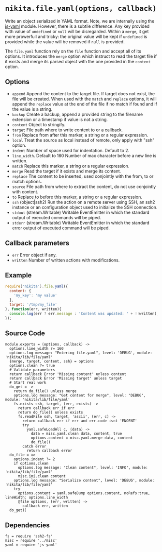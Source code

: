 
# `nikita.file.yaml(options, callback)`

Write an object serialized in YAML format. Note, we are internally using the [js-yaml] module.
However, there is a subtile difference. Any key provided with value of
`undefined` or `null` will be disregarded. Within a `merge`, it get more
prowerfull and tricky: the original value will be kept if `undefined` is
provided while the value will be removed if `null` is provided.

The `file.yaml` function rely on the `file` function and accept all of its
options. It introduces the `merge` option which instruct to read the
target file if it exists and merge its parsed object with the one
provided in the `content` option.

## Options

* `append`
  Append the content to the target file. If target does not exist,
  the file will be created. When used with the `match` and `replace` options,
  it will append the `replace` value at the end of the file if no match if
  found and if the value is a string.
* `backup`
  Create a backup, append a provided string to the filename extension or a
  timestamp if value is not a string.
* `content`
  Object to stringify.
* `target`
  File path where to write content to or a callback.
* `from`
  Replace from after this marker, a string or a regular expression.
* `local`
  Treat the source as local instead of remote, only apply with "ssh"
  option.
* `indent`
  Number of space used for indentation. Default to 2.
* `line_width`. Default to 160
  Number of max character before a new line is written.
* `match`
  Replace this marker, a string or a regular expression.
* `merge`
  Read the target if it exists and merge its content.
* `replace`
  The content to be inserted, used conjointly with the from, to or match
  options.
* `source`
  File path from where to extract the content, do not use conjointly with
  content.
* `to`
  Replace to before this marker, a string or a regular expression.
* `ssh` (object|ssh2)
  Run the action on a remote server using SSH, an ssh2 instance or an
  configuration object used to initialize the SSH connection.
* `stdout` (stream.Writable)
  Writable EventEmitter in which the standard output of executed commands will
  be piped.
* `stderr` (stream.Writable)
  Writable EventEmitter in which the standard error output of executed command
  will be piped.

## Callback parameters

* `err`
  Error object if any.
* `written`
  Number of written actions with modifications.

## Example

```js
require('nikita').file.yaml({
  content: {
    'my_key': 'my value'
  },
  target: '/tmp/my_file'
}, function(err, written){
  console.log(err ? err.message : 'Content was updated: ' + !!written);
});
```

## Source Code

    module.exports = (options, callback) ->
      options.line_width ?= 160
      options.log message: "Entering file.yaml", level: 'DEBUG', module: 'nikita/lib/file/yaml'
      {merge, target, content, ssh} = options
      options.clean ?= true
      # Validate parameters
      return callback Error 'Missing content' unless content
      return callback Error 'Missing target' unless target
      # Start real work
      do_get = ->
        return do_file() unless merge
        options.log message: "Get content for merge", level: 'DEBUG', module: 'nikita/lib/file/yaml'
        fs.exists ssh, target, (err, exists) ->
          return callback err if err
          return do_file() unless exists
          fs.readFile ssh, target, 'ascii', (err, c) ->
            return callback err if err and err.code isnt 'ENOENT'
            try
              yaml.safeLoadAll c, (data) ->
                data = misc.yaml.clean data, content, true
                options.content = misc.yaml.merge data, content
                do_file()
            catch error
              return callback error
      do_file = =>
        options.indent ?= 2
        if options.clean
          options.log message: "Clean content", level: 'INFO', module: 'nikita/lib/file/yaml'
          misc.ini.clean content
        options.log message: "Serialize content", level: 'DEBUG', module: 'nikita/lib/file/yaml'
        try
          options.content = yaml.safeDump options.content, noRefs:true, lineWidth: options.line_width
          @file options, (err, written) ->
            callback err, written
      do_get()

## Dependencies

    fs = require 'ssh2-fs'
    misc = require '../misc'
    yaml = require 'js-yaml'

[js-yaml]: https://github.com/nodeca/js-yaml
